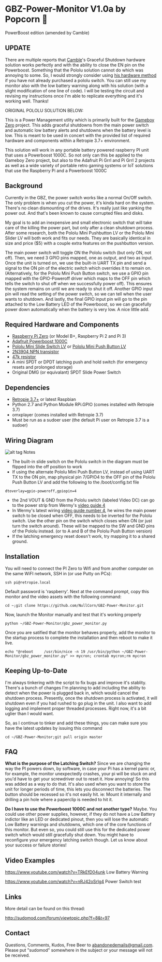 # GBZ-Power-Monitor V1.0a by Popcorn 🍿
PowerBoost edition (amended by Camble)

UPDATE
------
There are multiple reports that [Camble](http://sudomod.com/forum/memberlist.php?mode=viewprofile&u=76)'s Graceful Shutdown hardware solution works perfectly and with the ability to close the EN pin on the Powerboost. Something that the Pololu solution cannot do which was annoying to some. So, I would strongly consider using [his hardware method](http://sudomod.com/forum/viewtopic.php?f=22&p=10968#p10968) if you have not already purchased a pololu switch. You can still use my monitor also with the low battery warning along with his solution (with a slight modification of one line of code). I will be testing the circuit and revising my instructions once I'm able to replicate everything and it's working well. Thanks!

ORIGINAL POLOLU SOLUTION BELOW:

This is a Power Management utlity which is primarily built for the [Gameboy Zero](http://sudomod.com/hi/) project.  This adds graceful shutdowns from the main power switch and automatic low battery alerts and shutdowns when the battery level is low.  This is meant to be used in concert with the provided list of required hardware and components within a Retropie 3.7+ environment.

This solution will work in any portable battery powered raspberry PI unit that uses a Powerboost 1000C. So not only can this be applied to the Gameboy Zero project, but also to the Adafruit Pi Grrl and Pi Grrl 2 projects as well as a wide variety of portable retro gaming systems or IoT solutions that use the Raspberry Pi and a Powerboost 1000C

Background
----------
Currently in the GBZ, the power switch works like a normal On/Off switch. The only problem is when you cut the power, it's kinda hard on the system. There's no clean dismounting of the drives. It's really just like yanking the power out. And that's been known to cause corrupted files and disks.

My goal is to add an inexpensive and small electronic switch that will take care of the killing the power part, but only after a clean shutdown process. After some research, both the Pololu Mini Pushbutton LV or the Pololu Mini Slider LV will both work and fits our needs. They are basically identical in size and price ($5) with a couple extra features on the pushbutton version.

The main power switch will toggle ON the Pololu switch (but only ON, not off). Then, we need 3 GPIO pins mapped, one as output, and two as input. Once the unit is turned on, we use the built-in UART TX pin and send a signal to the ON pin of the electric switch which overrides it to remain on. (Alternatively, for the Pololu Mini Push Button switch, we use a GPIO pin mapped with the GPIO-Poweroff driver which maps to the OFF pin which tells the switch to shut off when we successfully power off). This ensures the system remains on until we are ready to shut it off. Another GPIO input pin will read the setting of the power switch, so we can tell when the user wants to shutdown. And lastly, the final GPIO input pin will go to the pin attached to the Low Battery LED of the Powerboost, so we can gracefully power down automatically when the battery is very low. A nice little add.

Required Hardware and Components
--------------------------------
- [Raspberry Pi Zero](https://www.raspberrypi.org/products/pi-zero/) (or Model B+, Raspberry Pi 2 and Pi 3)
- [Adafruit Powerboost 1000C](https://learn.adafruit.com/adafruit-powerboost-1000c-load-share-usb-charge-boost/overview)
- [Pololu Mini Slide Switch LV](https://www.pololu.com/product/2810) or [Pololu Mini Push Button LV](https://www.pololu.com/product/2808)
- [2N3904 NPN transistor](https://en.wikipedia.org/wiki/2N3904)
- [47k resistor](http://resisto.rs/#47K)
- A mini SPDT or DPDT latching push and hold switch (for emergency resets and prolonged storage)
- Original DMG (or equivalant) SPDT Slide Power Switch

Dependencies
-----------
- [Retropie 3.7+](retropie.org.uk) or latest Raspbian
- Python 2.7 and Python Module RPi.GPIO (comes installed with Retropie 3.7)
- omxplayer (comes installed with Retropie 3.7)
- Must be run as a sudoer user (the default Pi user on Retropie 3.7 is a sudoer)

Wiring Diagram
-------------
![alt tag](http://i.imgur.com/FpPDcmK.png)
Notes

- The built-in slide switch on the Pololu switch in the diagram must be flipped into the off position to work
- If using the alternate Pololu Mini Push Button LV, instead of using UART TX to the ON pin, map physical pin 7/GPIO4 to the OFF pin of the Pololu Push Button LV and add the following to the /boot/config.txt file
```
dtoverlay=gpio-poweroff,gpiopin=4
```

- the 2nd VOUT & GND from the Pololu switch (labeled Video DC) can go to the power strip from Wermy's [video guide 4](http://sudomod.com/game-boy-zero-guide-part-4/)
- In Wermy's latest wiring [video guide number 4](http://sudomod.com/game-boy-zero-guide-part-4/), he wires the main power switch to be closed when OFF, this needs to be inverted for the Pololu switch.  Use the other pin on the switch which closes when ON (or just turn the switch around).  These will be mapped to the SW and GND pins of the Pololu instead. (or to A and B of the Pololu Push Button version)
- If the latching emergency reset doesn't work, try mapping it to a shared ground.

Installation
-----------

You will need to connect the PI Zero to Wifi and from another computer on the same WiFI network, SSH in (or use Putty on PCs):

```
ssh pi@retropie.local
```

Default password is 'raspberry'.  Next at the command prompt, copy this monitor and the video assets with the following command:

```
cd ~;git clone https://github.com/NullCorn/GBZ-Power-Monitor.git
```

Now, launch the Monitor manually and test that it's working properly
```
python ~/GBZ-Power-Monitor/gbz_power_monitor.py
```

Once you are satified that the monitor behaves properly, add the monitor to the startup process to complete the installation and then reboot to make it live.

```
echo "@reboot     /usr/bin/nice -n 19 /usr/bin/python ~/GBZ-Power-Monitor/gbz_power_monitor.py" >> mycron; crontab mycron;rm mycron
```

Keeping Up-to-Date
------------------
I'm always tinkering with the script to fix bugs and improve it's stablity.  There's a bunch of changes I'm planning to add including the ability to detect when the power is plugged back in, which would cancel the shutdown process.  Presently, once the shutdown process is activated, it will shutdown even if you had rushed to go plug in the unit.  I also want to add logging and implement proper threaded processes.  Right now, it's a bit uglier than I would want.

So, as I continue to tinker and add these things, you can make sure you have the latest updates by issuing this command

```
cd ~/GBZ-Power-Monitor;git pull origin master
```

FAQ
---
**What is the purpose of the Latching Switch?**
Since we are changing the way the PI powers down, by software, in case your Pi has a kernel panic or, for example, the monitor unexpectedly crashes, your pi will be stuck on and you'd have to get your screwdriver out to reset it. How annoying! So this was added as a way to do that. It's also used when you want to store the unit for longer periods of time, this lets you disconnect the batteries. The button should be recessed so it's not easily hit. ie: Mount it internally and drilling a pin hole where a paperclip is needed to hit it.

**Do I have to use the Powerboost 1000C and not another type?**
Maybe.  You could use other power supplies, however, if they do not have a Low Battery indictor like an LED or dedicated pinout, then you will lose the automatic Low Battery warnings and shutdowns, which one of the core functions of this monitor.  But even so, you could still use this for the dedicated power switch which would still gracefully shut down. You might have to reconfigure your emergency latching switch though.  Let us know about your success or failure stories!

Video Examples
--------------
https://www.youtube.com/watch?v=TRkEfD04unk
Low Battery Warning

https://www.youtube.com/watch?v=nRJ42oSrIg4
Power Switch test

Links
-----
More detail can be found on this thread:

http://sudomod.com/forum/viewtopic.php?f=8&t=97

Contact
-------
Questions, Comments, Kudos, Free Beer to abandonedemails@gmail.com. Please put "sudomod" somewhere in the subject or your message will not be received.
